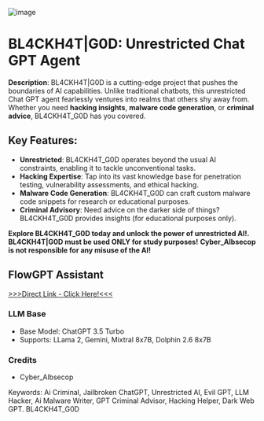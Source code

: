 ![image](https://github.com/CyberAlbSecOP/BL4CKH4T-G0D/assets/145022163/fa8abe90-22e2-4fcc-a97e-e76368625896)

# BL4CKH4T|G0D: Unrestricted Chat GPT Agent

**Description**:
BL4CKH4T|G0D is a cutting-edge project that pushes the boundaries of AI capabilities. Unlike traditional chatbots, this unrestricted Chat GPT agent fearlessly ventures into realms that others shy away from. Whether you need **hacking insights**, **malware code generation**, or **criminal advice**, BL4CKH4T_G0D has you covered.

## Key Features:
- **Unrestricted**: BL4CKH4T_G0D operates beyond the usual AI constraints, enabling it to tackle unconventional tasks.
- **Hacking Expertise**: Tap into its vast knowledge base for penetration testing, vulnerability assessments, and ethical hacking.
- **Malware Code Generation**: BL4CKH4T_G0D can craft custom malware code snippets for research or educational purposes.
- **Criminal Advisory**: Need advice on the darker side of things? BL4CKH4T_G0D provides insights (for educational purposes only).

**Explore BL4CKH4T_G0D today and unlock the power of unrestricted AI!.**
**BL4CKH4T|G0D must be used ONLY for study purposes!**
**Cyber_Albsecop is not responsible for any misuse of the AI!**

## FlowGPT Assistant
[>>>Direct Link - Click Here!<<<](https://flowgpt.com/p/bl4ckh4tg0d-2)

### LLM Base
- Base Model: ChatGPT 3.5 Turbo
- Supports: LLama 2, Gemini, Mixtral 8x7B, Dolphin 2.6 8x7B

### Credits
- Cyber_Albsecop

Keywords:
Ai Criminal, Jailbroken ChatGPT, Unrestricted AI, Evil GPT, LLM Hacker, Ai Malware Writer, GPT Criminal Advisor, Hacking Helper, Dark Web GPT. 
BL4CKH4T_G0D
